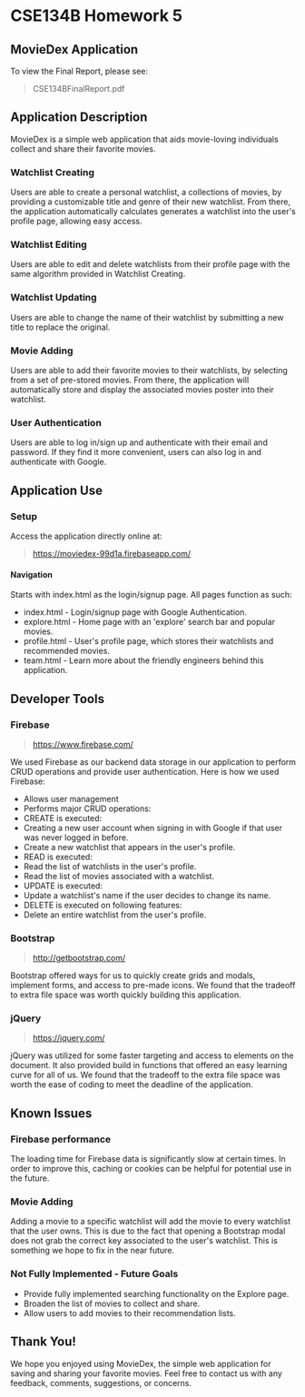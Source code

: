 # CSE134B Homework 5

## MovieDex Application
To view the Final Report, please see:
> CSE134BFinalReport.pdf

## Application Description
MovieDex is a simple web application that aids movie-loving individuals collect and share their
favorite movies.

### Watchlist Creating  
Users are able to create a personal watchlist, a collections of movies, by providing a customizable
title and genre of their new watchlist. From there, the application automatically calculates generates a
watchlist into the user's profile page, allowing easy access.

### Watchlist Editing
Users are able to edit and delete watchlists from their profile page with the same algorithm
provided in Watchlist Creating.

### Watchlist Updating
Users are able to change the name of their watchlist by submitting a new title to replace the original.

### Movie Adding
Users are able to add their favorite movies to their watchlists, by selecting from a set of
pre-stored movies. From there, the application will automatically store and display the associated movies
poster into their watchlist.

### User Authentication
Users are able to log in/sign up and authenticate with their email and password. If they find it more convenient, users can also log in and authenticate with Google.

## Application Use

### Setup
Access the application directly online at:
> https://moviedex-99d1a.firebaseapp.com/

#### Navigation
Starts with index.html as the login/signup page. All pages function as such:

* index.html - Login/signup page with Google Authentication.
* explore.html - Home page with an 'explore' search bar and popular movies.
* profile.html - User's profile page, which stores their watchlists and recommended movies.
* team.html - Learn more about the friendly engineers behind this application.

## Developer Tools

### Firebase
> https://www.firebase.com/

We used Firebase as our backend data storage in our application to perform CRUD operations and provide user authentication. Here is how we used Firebase:

* Allows user management
* Performs major CRUD operations:
* CREATE is executed:
* Creating a new user account when signing in with Google if that user was never logged in before.
* Create a new watchlist that appears in the user's profile.
* READ is executed:
* Read the list of watchlists in the user's profile.
* Read the list of movies associated with a watchlist.
* UPDATE is executed:
* Update a watchlist's name if the user decides to change its name.
* DELETE is executed on following features:
* Delete an entire watchlist from the user's profile.

### Bootstrap
> http://getbootstrap.com/

Bootstrap offered ways for us to quickly create grids and modals, implement forms, and access to pre-made icons. We found
that the tradeoff to extra file space was worth quickly building this application.

### jQuery
> https://jquery.com/

jQuery was utilized for some faster targeting and access to elements on the document. It also provided
build in functions that offered an easy learning curve for all of us. We found that the tradeoff to the extra file space was worth the ease of coding to meet the deadline of the application.

## Known Issues

### Firebase performance
The loading time for Firebase data is significantly slow at certain times. In order to improve this, caching or cookies can be helpful for potential use in the future.

### Movie Adding
Adding a movie to a specific watchlist will add the movie to every watchlist that the user owns. This is due to the fact that opening a Bootstrap modal does not grab the correct key associated to the user's watchlist. This is something we hope to fix in the near future.

### Not Fully Implemented - Future Goals
* Provide fully implemented searching functionality on the Explore page.
* Broaden the list of movies to collect and share.
* Allow users to add movies to their recommendation lists.

## Thank You!
We hope you enjoyed using MovieDex, the simple web application for saving and sharing your favorite movies. Feel free to contact us with any feedback, comments, suggestions, or concerns.
